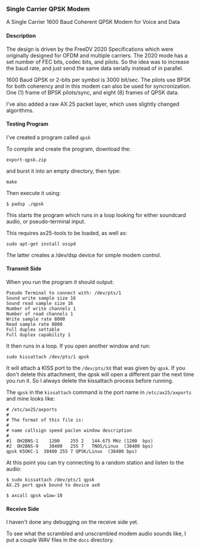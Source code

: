 ### Single Carrier QPSK Modem
A Single Carrier 1600 Baud Coherent QPSK Modem for Voice and Data

#### Description
The design is driven by the FreeDV 2020 Specifications which were originally designed for OFDM and multiple carriers. The 2020 mode has a set number of FEC bits, codec bits, and pilots. So the idea was to increase the baud rate, and just send the same data serially instead of in parallel.

1600 Baud QPSK or 2-bits per symbol is 3000 bit/sec. The pilots use BPSK for both coherency and in this modem can also be used for syncronization. One (1) frame of BPSK pilots/sync, and eight (8) frames of QPSK data.

I've also added a raw AX.25 packet layer, which uses slightly changed algorithms.

#### Testing Program
I've created a program called ```qpsk```

To compile and create the program, download the:
```
export-qpsk.zip
```
and burst it into an empty directory, then type:
```
make
```
Then execute it using:
```
$ padsp ./qpsk
```
This starts the program which runs in a loop looking for either soundcard audio, or pseudo-terminal input.

This requires ax25-tools to be loaded, as well as:
```
sudo apt-get install osspd
```
The latter creates a /dev/dsp device for simple modem control.
#### Transmit Side
When you run the program it should output:
```
Pseudo Terminal to connect with: /dev/pts/1
Sound write sample size 16
Sound read sample size 16
Number of write channels 1
Number of read channels 1
Write sample rate 8000
Read sample rate 8000
Full duplex settable
Full duplex capability 1
```
It then runs in a loop. If you open another window and run:
```
sudo kissattach /dev/pts/1 qpsk
```
It will attach a KISS port to the ```/dev/pts/XX``` that was given by ```qpsk```. If you don't delete this attachment, the qpsk will open a different pair the next time you run it. So I always delete the kissattach process before running.

The ```qpsk``` in the ```kissattach``` command is the port name in ```/etc/ax25/axports``` and mine looks like:
```
# /etc/ax25/axports
#
# The format of this file is:
#
# name callsign speed paclen window description
#
#1	OH2BNS-1	1200	255	2	144.675 MHz (1200  bps)
#2	OH2BNS-9	38400	255	7	TNOS/Linux  (38400 bps)
qpsk K5OKC-1  38400 255 7 QPSK/Linux  (38400 bps)
```
At this point you can try connecting to a random station and listen to the audio:
```
$ sudo kissattach /dev/pts/1 qpsk
AX.25 port qpsk bound to device ax0

$ axcall qpsk w1aw-10
```
#### Receive Side
I haven't done any debugging on the receive side yet.

To see what the scrambled and unscrambled modem audio sounds like, I put a couple WAV files in the ```docs``` directory.

